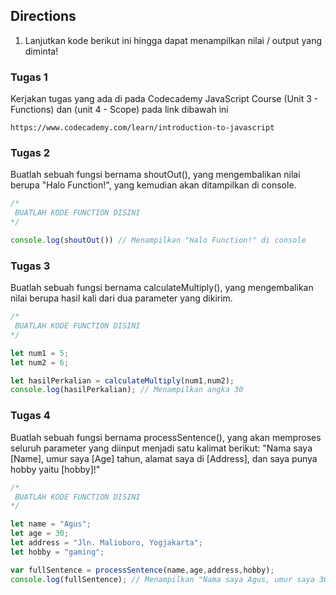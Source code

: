 ## Directions

1. Lanjutkan kode berikut ini hingga dapat menampilkan nilai / output yang diminta!

### Tugas 1

Kerjakan tugas yang ada di pada Codecademy JavaScript Course (Unit 3 - Functions) dan (unit 4 - Scope) pada link dibawah ini

```
https://www.codecademy.com/learn/introduction-to-javascript
```

### Tugas 2

Buatlah sebuah fungsi bernama shoutOut(), yang mengembalikan nilai berupa "Halo Function!", yang kemudian akan ditampilkan di console.

```javascript
/*
 BUATLAH KODE FUNCTION DISINI
*/

console.log(shoutOut()) // Menampilkan "Halo Function!" di console
```

### Tugas 3

Buatlah sebuah fungsi bernama calculateMultiply(), yang mengembalikan nilai berupa hasil kali dari dua parameter yang dikirim.

```javascript
/*
 BUATLAH KODE FUNCTION DISINI
*/

let num1 = 5;
let num2 = 6;

let hasilPerkalian = calculateMultiply(num1,num2);
console.log(hasilPerkalian); // Menampilkan angka 30
```

### Tugas 4

Buatlah sebuah fungsi bernama processSentence(), yang akan memproses seluruh parameter yang diinput menjadi satu kalimat berikut: "Nama saya [Name], umur saya [Age] tahun, alamat saya di [Address], dan saya punya hobby yaitu [hobby]!"

```javascript
/*
 BUATLAH KODE FUNCTION DISINI
*/

let name = "Agus";
let age = 30;
let address = "Jln. Malioboro, Yogjakarta";
let hobby = "gaming";

var fullSentence = processSentence(name,age,address,hobby);
console.log(fullSentence); // Menampilkan "Nama saya Agus, umur saya 30 tahun, alamat saya di Jln. Malioboro, Yogjakarta, dan saya punya hobby yaitu gaming
```